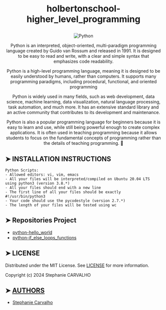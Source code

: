 # <p align="center">holbertonschool-higher_level_programming</p>

<p align="center">
<img src="https://www.actuia.com/wp-content/uploads/2022/01/logopython.png"  alt="Python"/> </p>

<p align="center">
Python is an interpreted, object-oriented, multi-paradigm programming language created by Guido van Rossum and released in 1991. It is designed to be easy to read and write, with a clear and simple syntax that emphasizes code readability.</p>
<p align="center">
Python is a high-level programming language, meaning it is designed to be easily understood by humans, rather than computers. It supports many programming paradigms, including procedural, functional, and oriented programming</p>
<p align="center">
Python is widely used in many fields, such as web development, data science, machine learning, data visualization, natural language processing, task automation, and much more. It has an extensive standard library and an active community that contributes to its development and maintenance.</p>
<p align="center">
Python is also a popular programming language for beginners because it is easy to learn and use, while still being powerful enough to create complex applications. It is often used in teaching programming because it allows students to focus on the fundamental concepts of programming rather than the details of teaching programming. 🚀 </p>

## ➤ INSTALLATION INSTRUCTIONS

```
Python Scripts:
- Allowed editors: vi, vim, emacs
- All your files will be interpreted/compiled on Ubuntu 20.04 LTS using python3 (version 3.8.*)
- All your files should end with a new line
- The first line of all your files should be exactly #!/usr/bin/python3
- Your code should use the pycodestyle (version 2.7.*)
- The length of your files will be tested using wc

```

## ➤ Repositories Project

- [python-hello_world](https://github.com/Stefani-web/holbertonschool-higher_level_programming/tree/main/python-hello_world)
- [python-if_else_loops_functions](https://github.com/Stefani-web/holbertonschool-higher_level_programming/tree/main/python-if_else_loops_functions)


## ➤ LICENSE

Distributed under the MIT License. See [LICENSE](https://github.com/Stefani-web/holbertonschool-higher_level_programming/blob/main/python-hello_world/LICENSE) for more information.

Copyright (c) 2024 Stephanie CARVALHO

## ➤ [AUTHORS](https://github.com/Stefani-web/holbertonschool-higher_level_programming/blob/main/python-hello_world/AUTHORS)

* [Stephanie Carvalho](https://github.com/Stefani-web)
